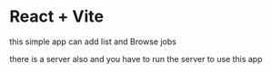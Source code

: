 # React + Vite

this simple app can add list and Browse jobs 

there is a server also and you have to run the server to use this app
